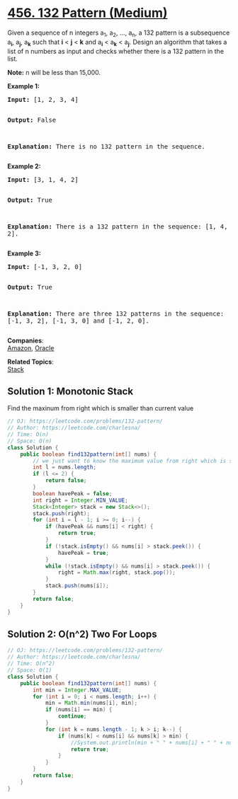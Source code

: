 # [456. 132 Pattern (Medium)](https://leetcode.com/problems/132-pattern/)

<p>
Given a sequence of n integers a<sub>1</sub>, a<sub>2</sub>, ..., a<sub>n</sub>, a 132 pattern is a subsequence a<sub><b>i</b></sub>, a<sub><b>j</b></sub>, a<sub><b>k</b></sub> such
that <b>i</b> &lt; <b>j</b> &lt; <b>k</b> and a<sub><b>i</b></sub> &lt; a<sub><b>k</b></sub> &lt; a<sub><b>j</b></sub>. Design an algorithm that takes a list of n numbers as input and checks whether there is a 132 pattern in the list.</p>

<p><b>Note:</b> n will be less than 15,000.</p>

<p><b>Example 1:</b><br>
</p><pre><b>Input:</b> [1, 2, 3, 4]

<b>Output:</b> False

<b>Explanation:</b> There is no 132 pattern in the sequence.
</pre>
<p></p>

<p><b>Example 2:</b><br>
</p><pre><b>Input:</b> [3, 1, 4, 2]

<b>Output:</b> True

<b>Explanation:</b> There is a 132 pattern in the sequence: [1, 4, 2].
</pre>
<p></p>

<p><b>Example 3:</b><br>
</p><pre><b>Input:</b> [-1, 3, 2, 0]

<b>Output:</b> True

<b>Explanation:</b> There are three 132 patterns in the sequence: [-1, 3, 2], [-1, 3, 0] and [-1, 2, 0].
</pre>
<p></p>

**Companies**:  
[Amazon](https://leetcode.com/company/amazon), [Oracle](https://leetcode.com/company/oracle)

**Related Topics**:  
[Stack](https://leetcode.com/tag/stack/)

## Solution 1: Monotonic Stack 
Find the maxinum from right which is smaller than current value

```java
// OJ: https://leetcode.com/problems/132-pattern/
// Author: https://leetcode.com/charlesna/
// Time: O(n)
// Space: O(n)
class Solution {
    public boolean find132pattern(int[] nums) {
        // we just want to know the maximum value from right which is smaller than cur value
        int l = nums.length;
        if (l <= 2) {
            return false;
        }
        boolean havePeak = false;
        int right = Integer.MIN_VALUE;
        Stack<Integer> stack = new Stack<>();
        stack.push(right);
        for (int i = l - 1; i >= 0; i--) {
            if (havePeak && nums[i] < right) {
                return true;
            }
            if (!stack.isEmpty() && nums[i] > stack.peek()) {
                havePeak = true;
            }    
            while (!stack.isEmpty() && nums[i] > stack.peek()) {
                right = Math.max(right, stack.pop());
            }
            stack.push(nums[i]);
        }
        return false;
    }
}
```


## Solution 2: O(n^2) Two For Loops

```java
// OJ: https://leetcode.com/problems/132-pattern/
// Author: https://leetcode.com/charlesna/
// Time: O(n^2)
// Space: O(1)
class Solution {
    public boolean find132pattern(int[] nums) {
        int min = Integer.MAX_VALUE;
        for (int i = 0; i < nums.length; i++) {
            min = Math.min(nums[i], min);
            if (nums[i] == min) {
                continue;
            }
            for (int k = nums.length - 1; k > i; k--) {
                if (nums[k] < nums[i] && nums[k] > min) {
                    //System.out.println(min + " " + nums[i] + " " + nums[k]);
                    return true;
                }
            }
        }
        return false;
    }
}
```